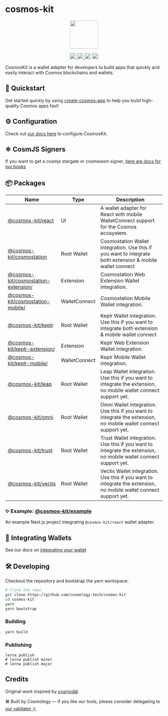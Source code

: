 # cosmos-kit

<p align="center" width="100%">
    <img height="90" src="https://user-images.githubusercontent.com/545047/190171432-5526db8f-9952-45ce-a745-bea4302f912b.svg" />
</p>

<p align="center" width="100%">
  <a href="https://github.com/cosmology-tech/cosmos-kit/actions/workflows/run-tests.yml">
    <img height="20" src="https://github.com/cosmology-tech/cosmos-kit/actions/workflows/run-tests.yml/badge.svg" />
  </a>
  <a href="https://www.npmjs.com/package/@cosmos-kit/core">
    <img height="20" src="https://img.shields.io/npm/dt/@cosmos-kit/core" />
  </a>
   <a href="https://github.com/cosmology-tech/cosmos-kit/blob/main/LICENSE"><img height="20" src="https://img.shields.io/badge/license-BSD%203--Clause%20Clear-blue.svg"></a>
   <a href="https://www.npmjs.com/package/@cosmos-kit/core"><img height="20" src="https://img.shields.io/github/package-json/v/cosmology-tech/cosmos-kit?filename=packages%2Fcore%2Fpackage.json"></a>
</p>

CosmosKit is a wallet adapter for developers to build apps that quickly and easily interact with Cosmos blockchains and wallets.

## 🏁 Quickstart

Get started quickly by using [create-cosmos-app](https://github.com/cosmology-tech/create-cosmos-app) to help you build high-quality Cosmos apps fast!

## ⚙️ Configuration

Check out [our docs here](https://docs.cosmoskit.com/get-started) to configure CosmosKit.

## ⚛️ CosmJS Signers

If you want to get a cosmjs stargate or cosmwasm signer, [here are docs for our hooks](https://docs.cosmoskit.com/WalletManager/signing-client)

## 📦 Packages

| Name | Type | Description |
|----|----|----|
| [@cosmos-kit/react](packages/react) | UI | A wallet adapter for React with mobile WalletConnect support for the Cosmos ecosystem. |
| [@cosmos-kit/cosmostation](packages/cosmostation) | Root Wallet | Cosmostation Wallet integration. Use this if you want to integrate both extension & mobile wallet connect |
| [@cosmos-kit/cosmostation-extension/](packages/cosmostation-extension/) | Extension | Cosmostation Web Extension Wallet integration. |
| [@cosmos-kit/cosmostation-mobile/](packages/cosmostation-mobile/) | WalletConnect | Cosmostation Mobile Wallet integration. |
| [@cosmos-kit/keplr](packages/keplr) | Root Wallet | Keplr Wallet integration. Use this if you want to integrate both extension & mobile wallet connect |
| [@cosmos-kit/keplr-extension/](packages/keplr-extension/) | Extension | Keplr Web Extension Wallet integration. |
| [@cosmos-kit/keplr-mobile/](packages/keplr-mobile/) | WalletConnect | Keplr Mobile Wallet integration. |
| [@cosmos-kit/leap](packages/leap) | Root Wallet | Leap Wallet integration. Use this if you want to integrate the extension, no mobile wallet connect support yet. |
| [@cosmos-kit/omni](packages/omni) | Root Wallet | Omni Wallet integration. Use this if you want to integrate the extension, no mobile wallet connect support yet. |
| [@cosmos-kit/trust](packages/trust) | Root Wallet | Trust Wallet integration. Use this if you want to integrate the extension, no mobile wallet connect support yet. |
| [@cosmos-kit/vectis](packages/vectis) | Root Wallet | Vectis Wallet integration. Use this if you want to integrate the extension, no mobile wallet connect support yet. |

### ✨ Example: [@cosmos-kit/example](packages/example)

An example Next.js project integrating `@cosmos-kit/react` wallet adapter.

## 🔌 Integrating Wallets

See our docs on [integrating your wallet](https://docs.cosmoskit.com/integrating-wallets)

## 🛠 Developing

Checkout the repository and bootstrap the yarn workspace:

```sh
# Clone the repo.
git clone https://github.com/cosmology-tech/cosmos-kit
cd cosmos-kit
yarn
yarn bootstrap
```

### Building

```sh
yarn build
```

### Publishing

```
lerna publish
# lerna publish minor
# lerna publish major
```

## Credits

Original work inspired by [cosmodal](https://github.com/chainapsis/cosmodal)

🛠 Built by Cosmology — if you like our tools, please consider delegating to [our validator ⚛️](https://cosmology.tech/validator)
